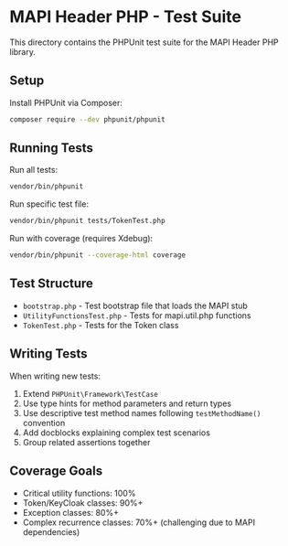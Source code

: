 # MAPI Header PHP - Test Suite

This directory contains the PHPUnit test suite for the MAPI Header PHP library.

## Setup

Install PHPUnit via Composer:

```bash
composer require --dev phpunit/phpunit
```

## Running Tests

Run all tests:

```bash
vendor/bin/phpunit
```

Run specific test file:

```bash
vendor/bin/phpunit tests/TokenTest.php
```

Run with coverage (requires Xdebug):

```bash
vendor/bin/phpunit --coverage-html coverage
```

## Test Structure

- `bootstrap.php` - Test bootstrap file that loads the MAPI stub
- `UtilityFunctionsTest.php` - Tests for mapi.util.php functions
- `TokenTest.php` - Tests for the Token class

## Writing Tests

When writing new tests:

1. Extend `PHPUnit\Framework\TestCase`
2. Use type hints for method parameters and return types
3. Use descriptive test method names following `testMethodName()` convention
4. Add docblocks explaining complex test scenarios
5. Group related assertions together

## Coverage Goals

- Critical utility functions: 100%
- Token/KeyCloak classes: 90%+
- Exception classes: 80%+
- Complex recurrence classes: 70%+ (challenging due to MAPI dependencies)
